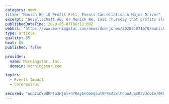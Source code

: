 ```yaml
---
category: news
title: "Munich Re 1Q Profit Fell, Events Cancellation A Major Driver"
excerpt: "Gesellschaft AG, or Munich Re, said Thursday that profits slumped in the first quarter due to the high claims burden caused by the coronavirus pandemic, and refrained from updating its profit forecast."
publishedDateTime: 2020-05-07T06:11:00Z
webUrl: "https://www.morningstar.com/news/dow-jones/202005071670/munich-re-1q-profit-fell-events-cancellation-a-major-driver"
type: article
quality: 85
heat: 85
published: false

provider:
  name: Morningstar, Inc.
  domain: morningstar.com

topics:
  - Events Impact
  - Coronavirus

secured: "uup2xOYBdRPtw2Hj6l+4YReybnQomqSut9P4mA3xlFouuAuSxK3vJco1m/9K0GGKtICHkMOYcfvPjSy5FmYYt6se3AoXxRNMnlCknbyWq1+bN1tRyheYaDK6MQSHfvZOKTYZZB4UYxmqcf5o2z2h8f3I2GO6pndP0fcS3AF7zL4EPRn4oF9+nUXkR6UScaJt5Kfj/MrGivILay8kfX5LGyZVc8ZMLH9swmF/K9GIH6NZ6dxLmUCfq48kL3wbx6IrXHzJYmeDGDtwsZvhq5oxESbW/HjR32bOgx+vkOTVL8zcLRt2E0//bQP92OhDX95+;Bz3brEN18KKkoP+9smUDfQ=="
---
```


